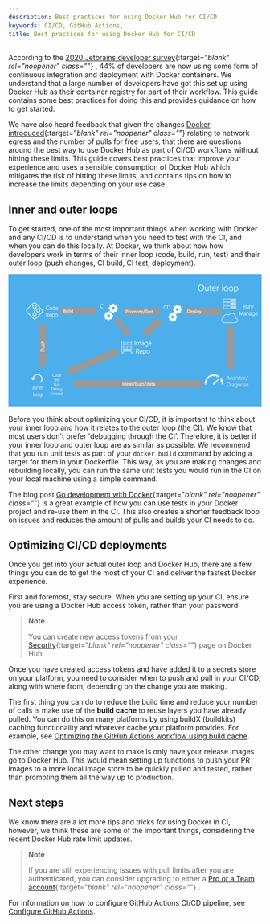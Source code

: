 ```yaml
---
description: Best practices for using Docker Hub for CI/CD
keywords: CI/CD, GitHub Actions,
title: Best practices for using Docker Hub for CI/CD
---
```


According to the [2020 Jetbrains developer survey](https://www.jetbrains.com/lp/devecosystem-2020/){:target="_blank" rel="noopener" class="_"} , 44% of developers are now using some form of continuous integration and deployment with Docker containers. We understand that a large number of developers have got this set up using Docker Hub as their container registry for part of their workflow. This guide contains some best practices for doing this and provides guidance on how to get started.

We have also heard feedback that given the changes [Docker introduced](https://www.docker.com/blog/scaling-docker-to-serve-millions-more-developers-network-egress/){:target="_blank" rel="noopener" class="_"} relating to network egress and the number of pulls for free users, that there are questions around the best way to use Docker Hub as part of CI/CD workflows without hitting these limits. This guide covers best practices that improve your experience and uses a sensible consumption of Docker Hub which mitigates the risk of hitting these limits, and contains tips on how to increase the limits depending on your use case.

## Inner and outer loops

To get started, one of the most important things when working with Docker and any CI/CD is to understand when you need to test with the CI, and when you can do this locally. At Docker, we think about how how developers work in terms of their inner loop (code, build, run, test) and their outer loop (push changes, CI build, CI test, deployment).

![CI/CD inner and outer loop](images/inner-outer-loop.png)

Before you think about optimizing your CI/CD, it is important to think about your inner loop and how it relates to the outer loop (the CI). We know that most users don't prefer 'debugging through the CI’. Therefore, it is better if your inner loop and outer loop are as similar as possible. We recommend that you run unit tests as part of your `docker build` command by adding a target for them in your Dockerfile. This way, as you are making changes and rebuilding locally, you can run the same unit tests you would run in the CI on your local machine using a simple command.

The blog post [Go development with Docker](https://www.docker.com/blog/tag/go-env-series/){:target="_blank" rel="noopener" class="_"} is a great example of how you can use tests in your Docker project and re-use them in the CI. This also creates a shorter feedback loop on issues and reduces the amount of pulls and builds your CI needs to do.

## Optimizing CI/CD deployments

Once you get into your actual outer loop and Docker Hub, there are a few things you can do to get the most of your CI and deliver the fastest Docker experience.

First and foremost, stay secure. When you are setting up your CI, ensure you are using a Docker Hub access token, rather than your password.

  > **Note**
  >
  > You can create new access tokens from your [Security](https://hub.docker.com/settings/security){:target="_blank" rel="noopener" class="_"}  page on Docker Hub.

Once you have created access tokens and have added it to a secrets store on your platform, you need to consider when to push and pull in your CI/CD, along with where from, depending on the change you are making.

The first thing you can do to reduce the build time and reduce your number of calls is make use of the **build cache** to reuse layers you have already pulled. You can do this on many platforms by using buildX (buildkits) caching functionality and whatever cache your platform provides. For example, see [Optimizing the GitHub Actions workflow using build cache](../github-actions#optimizing-the-workflow).

The other change you may want to make is only have your release images go to Docker Hub. This would mean setting up functions to push your PR images to a more local image store to be quickly pulled and tested, rather than promoting them all the way up to production.

## Next steps

We know there are a lot more tips and tricks for using Docker in CI, however, we think these are some of the important things, considering the recent Docker Hub rate limit updates.

  > **Note**
  >
  > If you are still experiencing issues with pull limits after you are authenticated, you can consider upgrading to either a [Pro or a Team account](https://www.docker.com/pricing){:target="_blank" rel="noopener" class="_"} .

For information on how to configure GitHub Actions CI/CD pipeline, see [Configure GitHub Actions](github-actions.md).
